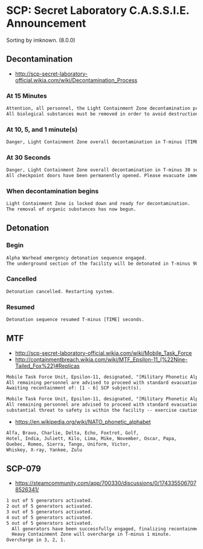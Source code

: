 # SCP: Secret Laboratory C.A.S.S.I.E. Announcement
Sorting by imknown. (8.0.0)

## Decontamination
- http://scp-secret-laboratory-official.wikia.com/wiki/Decontamination_Process

### At 15 Minutes
``` txt
Attention, all personnel, the Light Containment Zone decontamination process will occur in T-minus 15 minutes.
All biological substances must be removed in order to avoid destruction.
```

### At 10, 5, and 1 minute(s)
``` txt
Danger, Light Containment Zone overall decontamination in T-minus [TIME].
```

### At 30 Seconds
``` txt
Danger, Light Containment Zone overall decontamination in T-minus 30 seconds.
All checkpoint doors have been permanently opened. Please evacuate immediately. [COUNTS DOWN FROM 20 SECONDS].
```

### When decontamination begins
``` txt
Light Containment Zone is locked down and ready for decontamination.
The removal of organic substances has now begun.
```

## Detonation

### Begin
``` txt
Alpha Warhead emergency detonation sequence engaged.
The underground section of the facility will be detonated in T-minus 90 seconds.
```

### Cancelled
``` txt
Detonation cancelled. Restarting system.
```

### Resumed
``` txt
Detonation sequence resumed T-minus [TIME] seconds.
```

## MTF
- http://scp-secret-laboratory-official.wikia.com/wiki/Mobile_Task_Force
- http://containmentbreach.wikia.com/wiki/MTF_Epsilon-11_(%22Nine-Tailed_Fox%22)#Replicas

``` txt
Mobile Task Force Unit, Epsilon-11, designated, "[Military Phonetic Alphabet[1]]-[#], has entered the facility.
All remaining personnel are advised to proceed with standard evacuation protocols until an MTF squad reaches your destination.
Awaiting recontainment of: [1 - 6] SCP subject(s).
```

``` txt
Mobile Task Force Unit, Epsilon-11, designated, "[Military Phonetic Alphabet[2]]-[#], has entered the facility.
All remaining personnel are advised to proceed with standard evacuation protocols, until MTF squad has reached your destination,
substantial threat to safety is within the facility -- exercise caution.
```

- https://en.wikipedia.org/wiki/NATO_phonetic_alphabet

``` txt
Alfa, Bravo, Charlie, Delta, Echo, Foxtrot, Golf,
Hotel, India, Juliett, Kilo, Lima, Mike, November, Oscar, Papa,
Quebec, Romeo, Sierra, Tango, Uniform, Victor,
Whiskey, X-ray, Yankee, Zulu
```

## SCP-079
- https://steamcommunity.com/app/700330/discussions/0/1743355067078526341/

``` txt
1 out of 5 generators activated.
2 out of 5 generators activated.
3 out of 5 generators activated.
4 out of 5 generators activated.
5 out of 5 generators activated.
  All generators have been successfully engaged, finalizing recontainment sequence.
  Heavy Containment Zone will overcharge in T-minus 1 minute.
Overcharge in 3, 2, 1.
```

